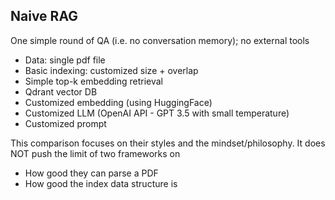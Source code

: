 ## Naive RAG

One simple round of QA (i.e. no conversation memory); no external tools

* Data: single pdf file
* Basic indexing: customized size + overlap
* Simple top-k embedding retrieval
* Qdrant vector DB
* Customized embedding (using HuggingFace)
* Customized LLM (OpenAI API - GPT 3.5 with small temperature)
* Customized prompt

This comparison focuses on their styles and the mindset/philosophy.
It does NOT push the limit of two frameworks on
* How good they can parse a PDF
* How good the index data structure is